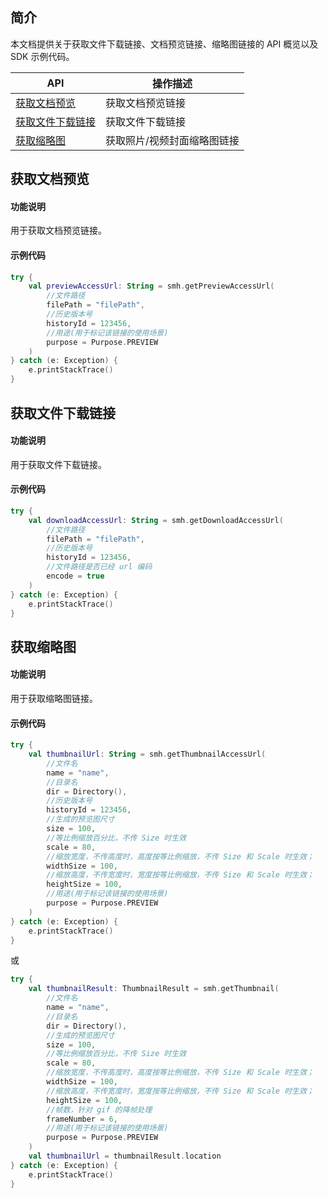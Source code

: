 ## 简介

本文档提供关于获取文件下载链接、文档预览链接、缩略图链接的 API 概览以及 SDK 示例代码。

| API                                                          | 操作描述                         |
| ------------------------------------------------------------ | -------------------------------- |
| [获取文档预览](https://cloud.tencent.com/document/product/1339/71130) | 获取文档预览链接         |
| [获取文件下载链接](https://cloud.tencent.com/document/product/1339/71126) | 获取文件下载链接         |
| [获取缩略图](https://cloud.tencent.com/document/product/1339/71129) | 获取照片/视频封面缩略图链接         |

## 获取文档预览

#### 功能说明

用于获取文档预览链接。

#### 示例代码

```kotlin
try {
    val previewAccessUrl: String = smh.getPreviewAccessUrl(
        //文件路径
        filePath = "filePath", 
        //历史版本号
        historyId = 123456,
        //用途(用于标记该链接的使用场景)
        purpose = Purpose.PREVIEW
    )
} catch (e: Exception) {
    e.printStackTrace()
}
```

## 获取文件下载链接

#### 功能说明

用于获取文件下载链接。

#### 示例代码

```kotlin
try {
    val downloadAccessUrl: String = smh.getDownloadAccessUrl(
        //文件路径
        filePath = "filePath", 
        //历史版本号
        historyId = 123456,
        //文件路径是否已经 url 编码
        encode = true
    )
} catch (e: Exception) {
    e.printStackTrace()
}
```

## 获取缩略图

#### 功能说明

用于获取缩略图链接。

#### 示例代码

```kotlin
try {
    val thumbnailUrl: String = smh.getThumbnailAccessUrl(
        //文件名
        name = "name", 
        //目录名
        dir = Directory(),
        //历史版本号
        historyId = 123456,
        //生成的预览图尺寸
        size = 100,
        //等比例缩放百分比，不传 Size 时生效
        scale = 80,
        //缩放宽度，不传高度时，高度按等比例缩放，不传 Size 和 Scale 时生效；
        widthSize = 100,
        //缩放高度，不传宽度时，宽度按等比例缩放，不传 Size 和 Scale 时生效；
        heightSize = 100,
        //用途(用于标记该链接的使用场景)
        purpose = Purpose.PREVIEW
    )
} catch (e: Exception) {
    e.printStackTrace()
}
```
或
```kotlin
try {
    val thumbnailResult: ThumbnailResult = smh.getThumbnail(
        //文件名
        name = "name", 
        //目录名
        dir = Directory(),
        //生成的预览图尺寸
        size = 100,
        //等比例缩放百分比，不传 Size 时生效
        scale = 80,
        //缩放宽度，不传高度时，高度按等比例缩放，不传 Size 和 Scale 时生效；
        widthSize = 100,
        //缩放高度，不传宽度时，宽度按等比例缩放，不传 Size 和 Scale 时生效；
        heightSize = 100,
        //帧数，针对 gif 的降帧处理
        frameNumber = 6,
        //用途(用于标记该链接的使用场景)
        purpose = Purpose.PREVIEW
    )
    val thumbnailUrl = thumbnailResult.location
} catch (e: Exception) {
    e.printStackTrace()
}
```